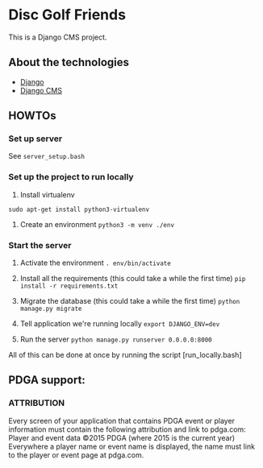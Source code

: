 # Disc Golf Friends

This is a Django CMS project.

## About the technologies

* [Django](https://www.djangoproject.com/)
* [Django CMS](http://docs.django-cms.org/en/latest/index.html)

## HOWTOs

### Set up server

See `server_setup.bash`

### Set up the project to run locally

1. Install virtualenv

`sudo apt-get install python3-virtualenv`

1. Create an environment
`python3 -m venv ./env`

### Start the server

1. Activate the environment
`. env/bin/activate`

1. Install all the requirements (this could take a while the first time)
`pip install -r requirements.txt`

1. Migrate the database (this could take a while the first time)
`python manage.py migrate`

1. Tell application we're running locally
`export DJANGO_ENV=dev`

1. Run the server
`python manage.py runserver 0.0.0.0:8000`

All of this can be done at once by running the script [run_locally.bash]


## PDGA support:

### ATTRIBUTION

Every screen of your application that contains PDGA event or player information must contain the following attribution and link to pdga.com:
Player and event data ©2015 PDGA (where 2015 is the current year)
Everywhere a player name or event name is displayed, the name must link to the player or event page at pdga.com.

